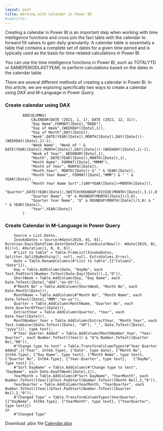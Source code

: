 ```yaml
---
layout: post
title: Working with Calendar in Power BI
#subtitle:
---
```


Creating a calendar in Power BI is an important step when working with time intelligence functions and cross join the fact table with the calendar to forward fill values to gain daily granularity. A calendar table is essentially a table that contains a complete set of dates for a given time period and is typically used as the basis for time-related calculations in Power BI.

You can use the time intelligence functions in Power BI, such as TOTALYTD or SAMEPERIODLASTYEAR, to perform calculations based on the dates in the calendar table.

There are several different methods of creating a calendar in Power BI. In this article, we are exploring specifically two ways to create a calendar using DAX and M-Language in Power Query.
 

### **Create calendar using DAX**
```DIM_Calendar = 
	    ADDCOLUMNS(
	        CALENDAR(DATE (2021, 1, 1), DATE (2022, 12, 31)),
	        "Day Name",FORMAT([Date],"DDDD"),
	        "Day of Week",(WEEKDAY([Date],1)),
	        "Day of Month",DAY([Date]),
	        "Week",DATE(YEAR([Date]),MONTH([Date]),DAY([Date]))-(WEEKDAY([Date],1)-1),
	        "Week Name", "Week of " & DATE(YEAR([Date]),MONTH([Date]),DAY([Date]))-(WEEKDAY([Date],1)-1),
	        "Week of Year", WEEKNUM([Date],1),
	        "Month", DATE(YEAR([Date]),MONTH([Date]),1),
	        "Month Name", FORMAT([Date],"MMMM"),
	        "Month of Year", MONTH([Date]),
	        "Month_Year", MONTH([Date]) &"_" & YEAR([Date]),
	        "Month Year Name", FORMAT([Date],"MMM") & " " & YEAR([Date]),
	        "Month Year Name Sort",(100*YEAR([Date])+MONTH([Date])),
	        "Quarter",DATE(YEAR([Date]),SWITCH(ROUNDUP(DIVIDE(MONTH([Date]),3,1),0),1,1,2,4,3,7,4,10),1),
	        "Quarter Name", "Q" & ROUNDUP(MONTH([Date])/3,0),
	        "Quarter Year Name", "Q" & ROUNDUP(MONTH([Date])/3,0) & " " & YEAR([Date]),
	        "Year",YEAR([Date])
	    )
```
### **Create Calendar in M-Language in Power Query**
```let
    Source = List.Dates,
    InvokeDates = Source(#date(2019, 01, 01), Duration.Days(DateTime.Date(DateTime.FixedLocalNow())- #date(2019, 01, 01))+1, #duration(1, 0, 0, 0)),
    #"List to table" = Table.FromList(InvokeDates, Splitter.SplitByNothing(), null, null, ExtraValues.Error),
    Date = Table.RenameColumns(#"List to table",{{"Column1", "Date"}}),
    Day = Table.AddColumn(Date, "DayNo", each Text.PadStart(Number.ToText(Date.Day([Date])),2,"0")),
    ShortWeek = Table.AddColumn(Day, "Day Name", each Date.ToText([Date],"ddd","en-US")),
    #"Month No" = Table.AddColumn(ShortWeek, "Month No", each Date.Month([Date])),
    MonthName = Table.AddColumn(#"Month No", "Month Name", each Date.ToText([Date],"MMM","en-us")),
    Quarter = Table.AddColumn(MonthName, "Quarter No", each Date.QuarterOfYear([Date])),
    ExtractYear = Table.AddColumn(Quarter, "Year", each Date.Year([Date])),
    MonthNumber_Year = Table.AddColumn(ExtractYear, "Month_Year", each Text.Combine({Date.ToText([Date], "%M"), "_", Date.ToText([Date], "yyyy")}), type text),
    #"Year Quarter Added" = Table.AddColumn(MonthNumber_Year, "Year-Quarter", each Number.ToText([Year]) & "Q"& Number.ToText([Quarter No],"00")),
    #"Change type to text" = Table.TransformColumnTypes(#"Year Quarter Added",{{"Year", Int64.Type}, {"Date", type date}, {"Month No", Int64.Type}, {"Day Name", type text}, {"Month Name", type text}, {"Quarter No", Int64.Type}, {"Year-Quarter", type text},   {"DayNo", type text} }),
    #"Sort DayName" = Table.AddColumn(#"Change type to text", "DayName", each Date.DayOfWeek([Date],1)),
    YearMonth = Table.AddColumn(#"Sort DayName", "YearMonth", each Number.ToText([Year])&Text.PadStart(Number.ToText([Month No]),2,"0")),
    YearQuarter = Table.AddColumn(YearMonth, "YearQuarter", each Number.ToText([Year])&Text.PadStart(Number.ToText([Quarter No]),2,"0")),
    #"Changed Type" = Table.TransformColumnTypes(YearQuarter,{{"DayName", Int64.Type}, {"YearMonth", type text}, {"YearQuarter", type text}})
in
    #"Changed Type"
```
Download .pbix file [Calendar.pbix](https://github.com/MishraSubash/MishraSubash.github.io/blob/main/support/Calendar.pbix?raw=true)
